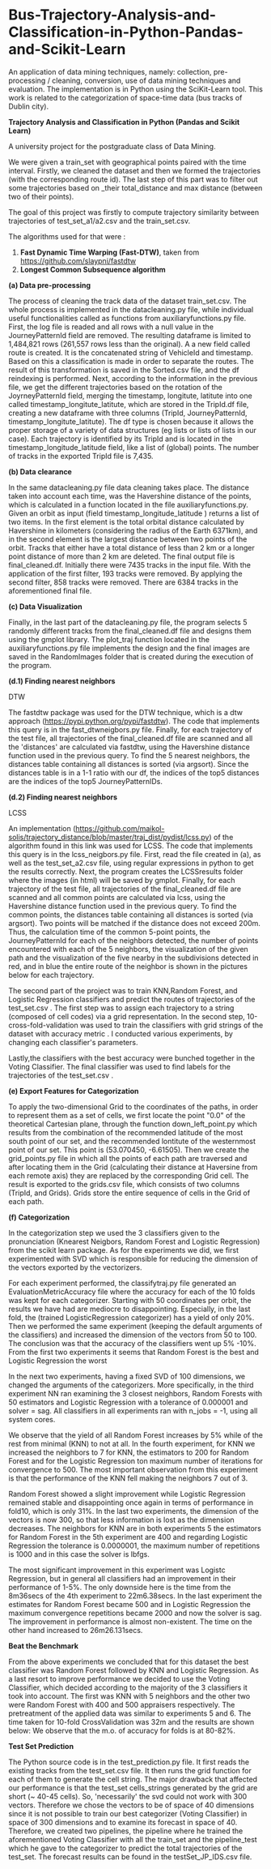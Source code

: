 # Bus-Trajectory-Analysis-and-Classification-in-Python-Pandas-and-Scikit-Learn
An application of data mining techniques, namely: collection, pre-processing / cleaning, conversion, use of data mining techniques and evaluation. The implementation is in Python using the SciKit-Learn tool. This work is related to the categorization of space-time data (bus tracks of Dublin city).

<b>Trajectory Analysis and Classification in Python (Pandas and Scikit Learn) </b>

A university project  for the postgraduate class of Data Mining.

We were given a train_set with geographical points paired with the time interval. Firstly, we cleaned the dataset and then we formed the trajectories (with the corresponding route id). The last step of this part was to filter out some trajectories based on _their total_distance and max distance (between two of their points).

The goal of this project was firstly to compute trajectory similarity between trajectories of test_set_a1/a2.csv and the train_set.csv. 

The algorithms used for that were :
1) <b>Fast Dynamic Time Warping (Fast-DTW)</b>, taken from https://github.com/slaypni/fastdtw
2) <b>Longest Common Subsequence algorithm</b>

<b>(a) Data pre-processing </b>

The process of cleaning the track data of the dataset train_set.csv. The whole process is implemented in the datacleaning.py file, while individual useful functionalities called as functions from auxiliaryfunctions.py file.
First, the log file is readed and all rows with a null value in the JourneyPatternId field are removed. The resulting dataframe is limited to 1,484,821 rows (261,557 rows less than the original).
A a new field called route is created. It is the concatenated string of VehicleId and timestamp. Based on this a classification is made in order to separate the routes. The result of this transformation is saved in the Sorted.csv file,  and the df reindexing is performed.
Next, according to the information in the previous file, we get the different trajectories based on the rotation of the JoyrneyPatternId field, merging the timestamp, longitute, latitute into one called timestamp_longitute_latitute, which are stored in the TripId.df file, creating a new dataframe with three columns (TripId, JourneyPatternId, timestamp_longitute_latitute). The df type is chosen because it allows the proper storage of a variety of data structures (eg lists or lists of lists in our case). Each trajectory is identified by its TripId and is located in the timestamp_longitude_latitude field, like a list of (global) points. The number of tracks in the exported TripId file is 7,435.

<b> (b) Data clearance </b>

In the same datacleaning.py file data cleaning takes place. The distance taken into account each time, was the Havershine distance of the points, which is calculated in a function located in the file auxiliaryfunctions.py. Given an orbit as input (field timestamp_longitude_latitude ) returns a list of two items. In the first element is the total orbital distance calculated by Havershine in kilometers (considering the radius of the Earth 6371km), and in the second element is the largest distance between two points of the orbit. Tracks that either have a total distance of less than 2 km or a longer point distance of more than 2 km are deleted. The final output file is final_cleaned.df.
Initially there were 7435 tracks in the input file. With the application of the first filter, 193 tracks were removed. By applying the second filter, 858 tracks were removed. There are 6384 tracks in the aforementioned final file.
  
<b> (c) Data Visualization </b>

Finally, in the last part of the datacleaning.py file, the program selects 5 randomly different tracks from the final_cleaned.df file and designs them using the gmplot library. The plot_traj function located in the auxiliaryfunctions.py file implements the design and the final images are saved in the RandomImages folder that is created during the execution of the program.

<b>(d.1) Finding nearest neighbors </b>

DTW

The fastdtw package was used for the DTW technique, which is a dtw approach (https://pypi.python.org/pypi/fastdtw). The code that implements this query is in the fast_dtwneigbors.py file.
Finally, for each trajectory of the test file, all trajectories of the final_cleaned.df file are scanned and all the 'distances' are calculated via fastdtw, using the Havershine distance function used in the previous query.
To find the 5 nearest neighbors, the distances table containing all distances is sorted (via argsort). Since the distances table is in a 1-1 ratio with our df, the indices of the top5 distances are the indices of the top5 JourneyPatternIDs.
  
<b>(d.2) Finding nearest neighbors </b>

LCSS

An implementation (https://github.com/maikol-solis/trajectory_distance/blob/master/traj_dist/pydist/lcss.py) of the algorithm found in this link was used for LCSS. The code that implements this query is in the lcss_neigbors.py file. First, read the file created in (a), as well as the test_set_a2.csv file, using regular expressions in python to get the results correctly. Next, the program creates the LCSSresults folder where the images (in html) will be saved by gmplot.
Finally, for each trajectory of the test file, all trajectories of the final_cleaned.df file are scanned and all common points are calculated via lcss, using the Havershine distance function used in the previous query.
To find the common points, the distances table containing all distances is sorted (via argsort). Two points will be matched if the distance does not exceed 200m. Thus, the calculation time of the common 5-point points, the JourneyPatternId for each of the neighbors detected, the number of points encountered with each of the 5 neighbors, the visualization of the given path and the visualization of the five nearby in the subdivisions detected in red, and in blue the entire route of the neighbor is shown in the pictures below for each trajectory.
 

The second part of the project was to train KNN,Random Forest, and Logistic Regression classifiers and predict the routes of trajectories of the test_set.csv . The first step was to assign each trajectory to a string (composed of cell codes) via a grid representation. In the second step, 10-cross-fold-validation was used to train the classifiers with grid strings of the dataset with accuracy metric . I conducted various experiments, by changing each classifier's parameters. 

Lastly,the classifiers with the best accuracy were bunched together in the Voting Classifier. The final classifier was used to find labels for the trajectories of the test_set.csv .
  
<b>(e) Export Features for Categorization </b>

To apply the two-dimensional Grid to the coordinates of the paths, in order to represent them as a set of cells, we first locate the point "0.0" of the theoretical Cartesian plane, through the function down_left_point.py which results from the combination of the recommended latitude of the most south point of our set, and the recommended lontitute of the westernmost point of our set.
This point is (53.070450, -6.61505).
Then we create the grid_points.py file in which all the points of each path are traversed and after locating them in the Grid (calculating their distance at Haversine from each remote axis) they are replaced by the corresponding Grid cell. The result is exported to the grids.csv file, which consists of two columns (TripId, and Grids). Grids store the entire sequence of cells in the Grid of each path.
  
<b>(f) Categorization </b>

In the categorization step we used the 3 classifiers given to the pronunciation (Knearest Neigbors, Random Forest and Logistic Regression) from the scikit learn package.
As for the experiments we did, we first experimented with SVD which is responsible for reducing the dimension of the vectors exported by the vectorizers.
  
For each experiment performed, the classifytraj.py file generated an EvaluationMetricAccuracy file where the accuracy for each of the 10 folds was kept for each categorizer. Starting with 50 coordinates per orbit, the results we have had are mediocre to disappointing. Especially, in the last fold, the (trained LogisticRegression categorizer) has a yield of only 20%.
Then we performed the same experiment (keeping the default arguments of the classifiers) and increased the dimension of the vectors from 50 to 100. The conclusion was that the accuracy of the classifiers went up 5% -10%. From the first two experiments it seems that Random Forest is the best and Logistic Regression the worst 

 In the next two experiments, having a fixed SVD of 100 dimensions, we changed the arguments of the categorizers. More specifically, in the third experiment NN ran examining the 3 closest neighbors, Random Forests with 50 estimators and Logistic Regression with a tolerance of 0.000001 and solver = sag. All classifiers in all experiments ran with n_jobs = -1, using all system cores.
  
  We observe that the yield of all Random Forest increases by 5% while of the rest from minimal (KNN) to not at all. In the fourth experiment, for KNN we increased the neighbors to 7 for KNN, the estimators to 200 for Random Forest and for the Logistic Regression ton maximum number of iterations for convergence to 500. The most important observation from this experiment is that the performance of the KNN fell making the neighbors 7 out of 3.
  
Random Forest showed a slight improvement while Logistic Regression remained stable and disappointing once again in terms of performance in fold10, which is only 31%. In the last two experiments, the dimension of the vectors is now 300, so that less information is lost as the dimension decreases. The neighbors for KNN are in both experiments 5 the estimators for Random Forest in the 5th experiment are 400 and regarding Logistic Regression the tolerance is 0.0000001, the maximum number of repetitions is 1000 and in this case the solver is lbfgs.
  
The most significant improvement in this experiment was Logistc Regression, but in general all classifiers had an improvement in their performance of 1-5%. The only downside here is the time from the 8m36secs of the 4th experiment to 22m6.38secs.
In the last experiment the estimates for Random Forest became 500 and in Logistic Regression the maximum convergence repetitions became 2000 and now the solver is sag. The improvement in performance is almost non-existent. The time on the other hand increased to 26m26.131secs.
  
<b>Beat the Benchmark </b>

From the above experiments we concluded that for this dataset the best classifier was Random Forest followed by KNN and Logistic Regression. As a last resort to improve performance we decided to use the Voting Classifier, which decided according to the majority of the 3 classifiers it took into account. The first was KNN with 5 neighbors and the other two were Random Forest with 400 and 500 appraisers respectively. The pretreatment of the applied data was similar to experiments 5 and 6. The time taken for 10-fold CrossValidation was 32m and the results are shown below:
We observe that the m.o. of accuracy for folds is at 80-82%. 
  
<b>Test Set Prediction </b>

The Python source code is in the test_prediction.py file. It first reads the existing tracks from the test_set.csv file. It then runs the grid function for each of them to generate the cell string. The major drawback that affected our performance is that the test_set cells_strings generated by the grid are short (~ 40-45 cells). So, 'necessarily' the svd could not work with 300 vectors. Therefore we chose the vectors to be of space of 40 dimensions since it is not possible to train our best categorizer (Voting Classifier) in space of 300 dimensions and to examine its forecast in space of 40.
Therefore, we created two pipelines, the pipeline where he trained the aforementioned Voting Classifier with all the train_set and the pipeline_test which he gave to the categorizer to predict the total trajectories of the test_set. The forecast results can be found in the testSet_JP_IDS.csv file.
